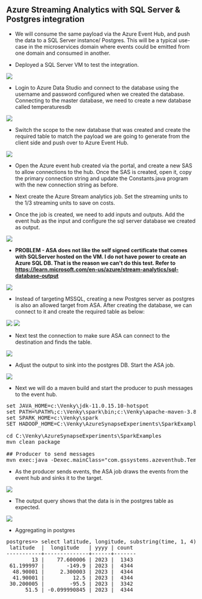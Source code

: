 ## Azure Streaming Analytics with SQL Server & Postgres integration

* We will consume the same payload via the Azure Event Hub, and push the data to a SQL Server instance/ Postgres. This will be a typical use-case in the microservices domain where events could be emitted from one domain and consumed in another. 

* Deployed a SQL Server VM to test the integration.
<img src="./images/asa_032.png" />

* Login to Azure Data Studio and connect to the database using the username and password configured when we created the database. Connecting to the master database, we need to create a new database called temperaturesdb
<img src="./images/asa_033.png" />

* Switch the scope to the new database that was created and create the required table to match the payload we are going to generate from the client side and push over to Azure Event Hub. 
<img src="./images/asa_034.png" />

* Open the Azure event hub created via the portal, and create a new SAS to allow connections to the hub. Once the SAS is created, open it, copy the primary connection string and update the Constants.java program with the new connection string as before. 

* Next create the Azure Stream analytics job. Set the streaming units to the 1/3 streaming units to save on costs. 

* Once the job is created, we need to add inputs and outputs. Add the event hub as the input and configure the sql server database we created as output. 

<img src="./images/asa_035.png" />

* <b> PROBLEM - ASA does not like the self signed certificate that comes with SQLServer hosted on the VM. I do not have power to create an Azure SQL DB. That is the reason we can't do this test. Refer to https://learn.microsoft.com/en-us/azure/stream-analytics/sql-database-output </b>

<img src="./images/asa_036.png" />

* Instead of targeting MSSQL, creating a new Postgres server as postgres is also an allowed target from ASA. After creating the database, we can connect to it and create the required table as below:

<img src="./images/asa_037.png" />

<img src="./images/asa_038.png" />

* Next test the connection to make sure ASA can connect to the destination and finds the table.

<img src="./images/asa_039.png" />

* Adjust the output to sink into the postgres DB. Start the ASA job.

<img src="./images/asa_040.png" />

* Next we will do a maven build and start the producer to push messages to the event hub. 

<pre>
set JAVA_HOME=c:\Venky\jdk-11.0.15.10-hotspot
set PATH=%PATH%;c:\Venky\spark\bin;c:\Venky\apache-maven-3.8.6\bin
set SPARK_HOME=c:\Venky\spark
SET HADOOP_HOME=C:\Venky\AzureSynapseExperiments\SparkExamples

cd C:\Venky\AzureSynapseExperiments\SparkExamples
mvn clean package

## Producer to send messages 
mvn exec:java -Dexec.mainClass="com.gssystems.azeventhub.TemperaturesProducer" -Dexec.args="C:\Venky\DP-203\AzureSynapseExperiments\datafiles\streaming\output\part-00000-dd3eed31-5521-456d-9fcd-3d66c266f6fc-c000.json C:\Venky\DP-203\AzureSynapseExperiments\datafiles\streaming\location_master\part-00000-9ce98557-48be-4823-bfb3-a0764b296729-c000.json"
</pre>

* As the producer sends events, the ASA job draws the events from the event hub and sinks it to the target. 

<img src="./images/asa_041.png" />

* The output query shows that the data is in the postgres table as expected.

<img src="./images/asa_042.png" />

* Aggregating in postgres
<pre>
postgres=> select latitude, longitude, substring(time, 1, 4) as YYYY, count(*) from temperatures group by latitude, longitude, YYYY;
 latitude  |  longitude   | yyyy | count 
-----------+--------------+------+-------
        13 |    77.600006 | 2023 |  1343
 61.199997 |       -149.9 | 2023 |  4344
  48.90001 |     2.300003 | 2023 |  4344
  41.90001 |         12.5 | 2023 |  4344
 30.200005 |        -95.5 | 2023 |  3342
      51.5 | -0.099990845 | 2023 |  4344
</pre>

